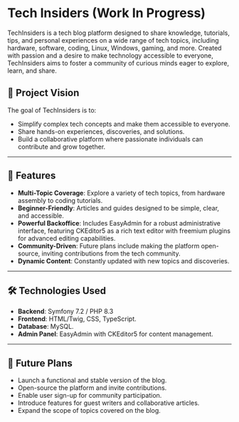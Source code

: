 # Tech Insiders (Work In Progress)

TechInsiders is a tech blog platform designed to share knowledge, tutorials, tips, and personal experiences on a wide range of tech topics, including hardware, software, coding, Linux, Windows, gaming, and more. 
Created with passion and a desire to make technology accessible to everyone, TechInsiders aims to foster a community of curious minds eager to explore, learn, and share.

## 🌟 Project Vision
The goal of TechInsiders is to:
- Simplify complex tech concepts and make them accessible to everyone.
- Share hands-on experiences, discoveries, and solutions.
- Build a collaborative platform where passionate individuals can contribute and grow together.

---

## 🚀 Features
- **Multi-Topic Coverage**: Explore a variety of tech topics, from hardware assembly to coding tutorials.
- **Beginner-Friendly**: Articles and guides designed to be simple, clear, and accessible.
- **Powerful Backoffice**: Includes EasyAdmin for a robust administrative interface, featuring CKEditor5 as a rich text editor with freemium plugins for advanced editing capabilities.
- **Community-Driven**: Future plans include making the platform open-source, inviting contributions from the tech community.
- **Dynamic Content**: Constantly updated with new topics and discoveries.

---

## 🛠️ Technologies Used
- **Backend**: Symfony 7.2 / PHP 8.3
- **Frontend**: HTML/Twig, CSS, TypeScript.
- **Database**: MySQL.
- **Admin Panel**: EasyAdmin with CKEditor5 for content management.

---

## 🎯 Future Plans
- Launch a functional and stable version of the blog.
- Open-source the platform and invite contributions.
- Enable user sign-up for community participation.
- Introduce features for guest writers and collaborative articles.
- Expand the scope of topics covered on the blog.
